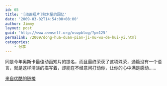 ```yaml
---
id: 65
title: '[动画短片]积木屋的回忆'
date: '2009-03-02T14:54:00+08:00'
author: Jimmy
layout: post
guid: 'http://www.ownself.org/oswpblog/?p=125'
permalink: /2009/dong-hua-duan-pian-ji-mu-wu-de-hui-yi.html
categories:
    - 分享
---
```


同是今年奥斯卡最佳动画短片的提名，而且最终荣获了这项殊荣，通篇没有一个语言，就是这样清淡的描写着，却能在不经意间打动你，让你的心中满是感动……

[来自优酷的链接](http://v.youku.com/v_show/id_XNzQwMzUwODQ=.html)